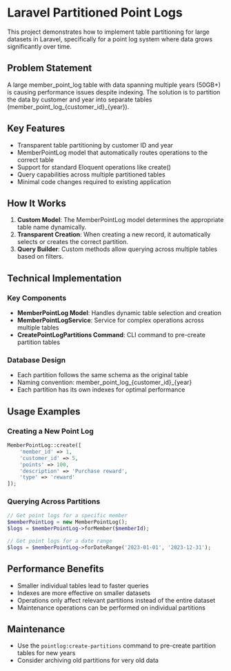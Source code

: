 
# Laravel Partitioned Point Logs

This project demonstrates how to implement table partitioning for large datasets in Laravel, specifically for a point log system where data grows significantly over time.

## Problem Statement

A large member_point_log table with data spanning multiple years (50GB+) is causing performance issues despite indexing. The solution is to partition the data by customer and year into separate tables (member_point_log_{customer_id}_{year}).

## Key Features

- Transparent table partitioning by customer ID and year
- MemberPointLog model that automatically routes operations to the correct table
- Support for standard Eloquent operations like create()
- Query capabilities across multiple partitioned tables
- Minimal code changes required to existing application

## How It Works

1. **Custom Model**: The MemberPointLog model determines the appropriate table name dynamically.
2. **Transparent Creation**: When creating a new record, it automatically selects or creates the correct partition.
3. **Query Builder**: Custom methods allow querying across multiple tables based on filters.

## Technical Implementation

### Key Components

- **MemberPointLog Model**: Handles dynamic table selection and creation
- **MemberPointLogService**: Service for complex operations across multiple tables
- **CreatePointLogPartitions Command**: CLI command to pre-create partition tables

### Database Design

- Each partition follows the same schema as the original table
- Naming convention: member_point_log_{customer_id}_{year}
- Each partition has its own indexes for optimal performance

## Usage Examples

### Creating a New Point Log

```php
MemberPointLog::create([
    'member_id' => 1,
    'customer_id' => 5,
    'points' => 100,
    'description' => 'Purchase reward',
    'type' => 'reward'
]);
```

### Querying Across Partitions

```php
// Get point logs for a specific member
$memberPointLog = new MemberPointLog();
$logs = $memberPointLog->forMember($memberId);

// Get point logs for a date range
$logs = $memberPointLog->forDateRange('2023-01-01', '2023-12-31');
```

## Performance Benefits

- Smaller individual tables lead to faster queries
- Indexes are more effective on smaller datasets
- Operations only affect relevant partitions instead of the entire dataset
- Maintenance operations can be performed on individual partitions

## Maintenance

- Use the `pointlog:create-partitions` command to pre-create partition tables for new years
- Consider archiving old partitions for very old data
